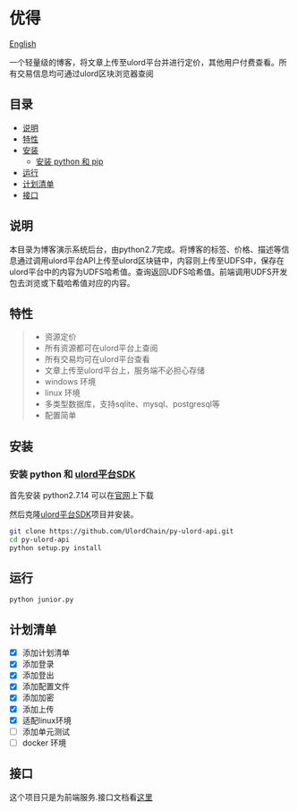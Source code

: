 ﻿# 优得

[English](https://github.com/UlordChain/ulord-blog-demo/tree/master/python)

一个轻量级的博客，将文章上传至ulord平台并进行定价，其他用户付费查看。所有交易信息均可通过ulord区块浏览器查阅

## 目录
- [说明](#说明)
- [特性](#特性)
- [安装](#安装)
  - [安装 python 和 pip](#安装-python-和-pip)
- [运行](#运行)
- [计划清单](#计划清单)
- [接口](#接口)

## 说明
本目录为博客演示系统后台，由python2.7完成。将博客的标签、价格、描述等信息通过调用ulord平台API上传至ulord区块链中，内容则上传至UDFS中，保存在ulord平台中的内容为UDFS哈希值。查询返回UDFS哈希值。前端调用UDFS开发包去浏览或下载哈希值对应的内容。

## 特性

> * 资源定价
> * 所有资源都可在ulord平台上查阅
> * 所有交易均可在ulord平台查看
> * 文章上传至ulord平台上，服务端不必担心存储
> * windows 环境
> * linux 环境
> * 多类型数据库，支持sqlite、mysql、postgresql等
> * 配置简单

## 安装
### 安装 python 和 [ulord平台SDK](https://github.com/UlordChain/py-ulord-api)
首先安装 python2.7.14 可以在[官网](https://www.python.org/downloads/release/python-2714/)上下载

然后克隆[ulord平台SDK](https://github.com/UlordChain/py-ulord-api)项目并安装。

```bash
git clone https://github.com/UlordChain/py-ulord-api.git
cd py-ulord-api
python setup.py install
```

## 运行
```bash
python junior.py
```
## 计划清单
- [x] 添加计划清单
- [x] 添加登录
- [x] 添加登出
- [x] 添加配置文件
- [x] 添加加密
- [x] 添加上传
- [x] 适配linux环境
- [ ] 添加单元测试
- [ ] docker 环境

## 接口
这个项目只是为前端服务.接口文档看[这里](https://github.com/UlordChain/ulord-blog-demo/blob/master/python/doc/API_document.md)
